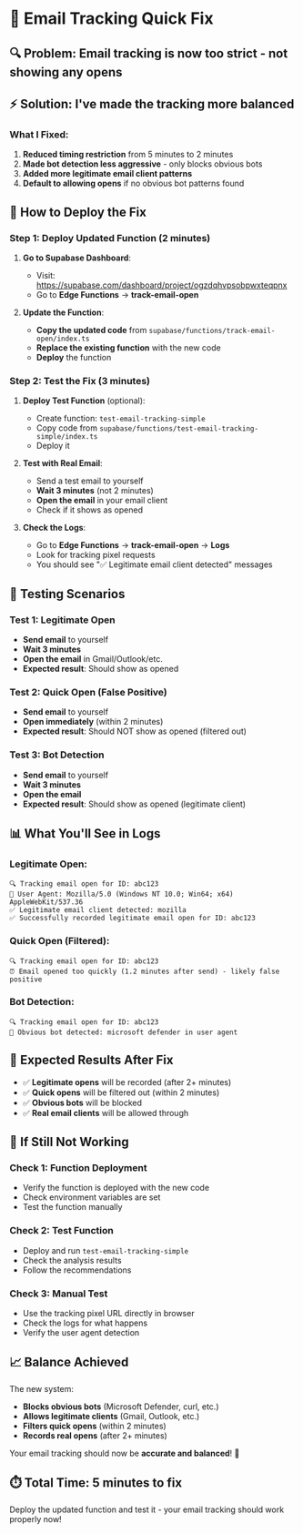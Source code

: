 # 📧 Email Tracking Quick Fix

## 🔍 **Problem**: Email tracking is now too strict - not showing any opens

## ⚡ **Solution**: I've made the tracking more balanced

### **What I Fixed:**

1. **Reduced timing restriction** from 5 minutes to 2 minutes
2. **Made bot detection less aggressive** - only blocks obvious bots
3. **Added more legitimate email client patterns**
4. **Default to allowing opens** if no obvious bot patterns found

## 🚀 **How to Deploy the Fix**

### **Step 1: Deploy Updated Function (2 minutes)**

1. **Go to Supabase Dashboard**:
   - Visit: https://supabase.com/dashboard/project/ogzdqhvpsobpwxteqpnx
   - Go to **Edge Functions** → **track-email-open**

2. **Update the Function**:
   - **Copy the updated code** from `supabase/functions/track-email-open/index.ts`
   - **Replace the existing function** with the new code
   - **Deploy** the function

### **Step 2: Test the Fix (3 minutes)**

1. **Deploy Test Function** (optional):
   - Create function: `test-email-tracking-simple`
   - Copy code from `supabase/functions/test-email-tracking-simple/index.ts`
   - Deploy it

2. **Test with Real Email**:
   - Send a test email to yourself
   - **Wait 3 minutes** (not 2 minutes)
   - **Open the email** in your email client
   - Check if it shows as opened

3. **Check the Logs**:
   - Go to **Edge Functions** → **track-email-open** → **Logs**
   - Look for tracking pixel requests
   - You should see "✅ Legitimate email client detected" messages

## 🧪 **Testing Scenarios**

### **Test 1: Legitimate Open**
- **Send email** to yourself
- **Wait 3 minutes**
- **Open the email** in Gmail/Outlook/etc.
- **Expected result**: Should show as opened

### **Test 2: Quick Open (False Positive)**
- **Send email** to yourself
- **Open immediately** (within 2 minutes)
- **Expected result**: Should NOT show as opened (filtered out)

### **Test 3: Bot Detection**
- **Send email** to yourself
- **Wait 3 minutes**
- **Open the email**
- **Expected result**: Should show as opened (legitimate client)

## 📊 **What You'll See in Logs**

### **Legitimate Open**:
```
🔍 Tracking email open for ID: abc123
📱 User Agent: Mozilla/5.0 (Windows NT 10.0; Win64; x64) AppleWebKit/537.36
✅ Legitimate email client detected: mozilla
✅ Successfully recorded legitimate email open for ID: abc123
```

### **Quick Open (Filtered)**:
```
🔍 Tracking email open for ID: abc123
⏰ Email opened too quickly (1.2 minutes after send) - likely false positive
```

### **Bot Detection**:
```
🔍 Tracking email open for ID: abc123
🤖 Obvious bot detected: microsoft defender in user agent
```

## 🎯 **Expected Results After Fix**

- ✅ **Legitimate opens** will be recorded (after 2+ minutes)
- ✅ **Quick opens** will be filtered out (within 2 minutes)
- ✅ **Obvious bots** will be blocked
- ✅ **Real email clients** will be allowed through

## 🚨 **If Still Not Working**

### **Check 1: Function Deployment**
- Verify the function is deployed with the new code
- Check environment variables are set
- Test the function manually

### **Check 2: Test Function**
- Deploy and run `test-email-tracking-simple`
- Check the analysis results
- Follow the recommendations

### **Check 3: Manual Test**
- Use the tracking pixel URL directly in browser
- Check the logs for what happens
- Verify the user agent detection

## 📈 **Balance Achieved**

The new system:
- **Blocks obvious bots** (Microsoft Defender, curl, etc.)
- **Allows legitimate clients** (Gmail, Outlook, etc.)
- **Filters quick opens** (within 2 minutes)
- **Records real opens** (after 2+ minutes)

Your email tracking should now be **accurate and balanced**! 🎉

## ⏱️ **Total Time**: 5 minutes to fix

Deploy the updated function and test it - your email tracking should work properly now!
